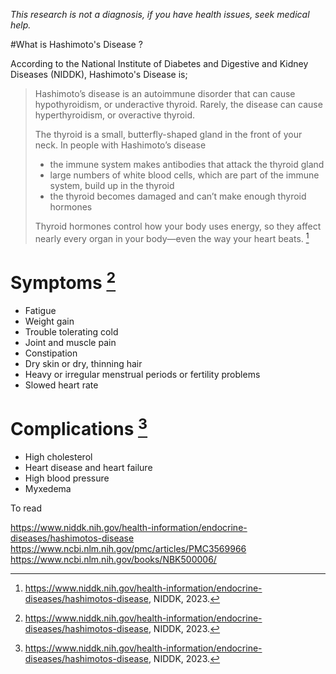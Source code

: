 *This research is not a diagnosis, if you have health issues, seek medical help.*

#What is Hashimoto's Disease ?

According to the National Institute of Diabetes and Digestive and Kidney Diseases (NIDDK), Hashimoto's Disease is;

> Hashimoto’s disease is an autoimmune disorder that can cause hypothyroidism, or underactive thyroid. Rarely, the disease can cause hyperthyroidism, or overactive thyroid.
>
> The thyroid is a small, butterfly-shaped gland in the front of your neck. In people with Hashimoto’s disease
>
> - the immune system makes antibodies that attack the thyroid gland
> - large numbers of white blood cells, which are part of the immune system, build up in the thyroid
> - the thyroid becomes damaged and can’t make enough thyroid hormones
>
> Thyroid hormones control how your body uses energy, so they affect nearly every organ in your body—even the way your heart beats. [^1]

# Symptoms [^1]

- Fatigue
- Weight gain
- Trouble tolerating cold
- Joint and muscle pain
- Constipation
- Dry skin or dry, thinning hair
- Heavy or irregular menstrual periods or fertility problems
- Slowed heart rate

# Complications [^1]

- High cholesterol
- Heart disease and heart failure
- High blood pressure
- Myxedema


To read

https://www.niddk.nih.gov/health-information/endocrine-diseases/hashimotos-disease
https://www.ncbi.nlm.nih.gov/pmc/articles/PMC3569966
https://www.ncbi.nlm.nih.gov/books/NBK500006/


[^1]: https://www.niddk.nih.gov/health-information/endocrine-diseases/hashimotos-disease, NIDDK, 2023.
